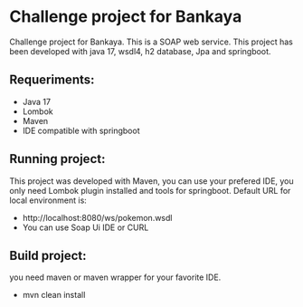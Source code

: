 
# Challenge project for Bankaya

Challenge project for Bankaya. This is a SOAP web service.
This project has been developed with java 17, wsdl4, h2 database, Jpa and springboot.



## Requeriments:
- Java 17
- Lombok
- Maven
- IDE compatible with springboot

## Running project:
This project was developed with Maven, you can use your prefered IDE, you only need Lombok plugin installed and tools for springboot.
Default URL for local environment is:
- http://localhost:8080/ws/pokemon.wsdl
- You can use Soap Ui IDE or CURL

## Build project:
you need maven or maven wrapper for your favorite IDE.
- mvn clean install








